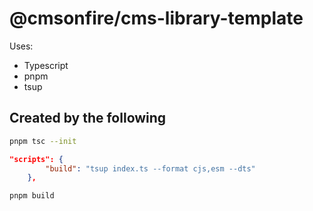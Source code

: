 # @cmsonfire/cms-library-template

Uses:

- Typescript
- pnpm
- tsup

## Created by the following

```sh
pnpm tsc --init
```

```json
"scripts": {
        "build": "tsup index.ts --format cjs,esm --dts"
    },
```

```sh
pnpm build
```
